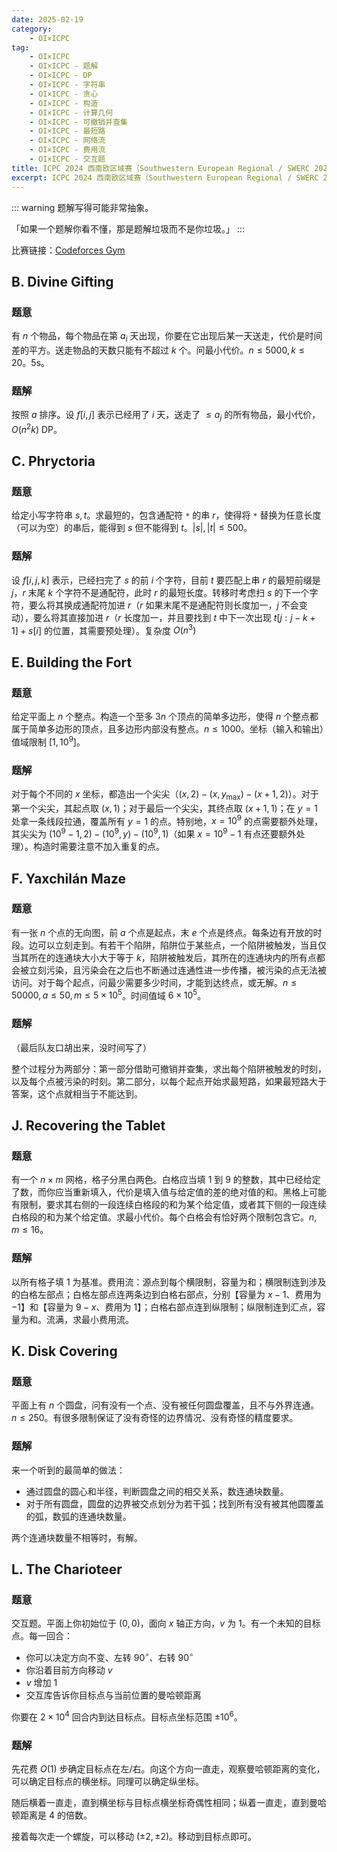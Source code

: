 ```yaml
---
date: 2025-02-19
category:
    - OI×ICPC
tag:
    - OI×ICPC
    - OI×ICPC - 题解
    - OI×ICPC - DP
    - OI×ICPC - 字符串
    - OI×ICPC - 贪心
    - OI×ICPC - 构造
    - OI×ICPC - 计算几何
    - OI×ICPC - 可撤销并查集
    - OI×ICPC - 最短路
    - OI×ICPC - 网络流
    - OI×ICPC - 费用流
    - OI×ICPC - 交互题
title: ICPC 2024 西南欧区域赛（Southwestern European Regional / SWERC 2024）部分题解
excerpt: ICPC 2024 西南欧区域赛（Southwestern European Regional / SWERC 2024）部分题解：<br>B. Divine Gifting<br>C. Phryctoria<br>E. Building the Fort<br>F. Yaxchilán Maze<br>J. Recovering the Tablet<br>K. Disk Covering<br>L. The Charioteer
---
```


::: warning
题解写得可能非常抽象。

「如果一个题解你看不懂，那是题解垃圾而不是你垃圾。」
:::

比赛链接：[Codeforces Gym](https://codeforces.com/gym/105677)

## B. Divine Gifting
### 题意
有 $n$ 个物品，每个物品在第 $a_i$ 天出现，你要在它出现后某一天送走，代价是时间差的平方。送走物品的天数只能有不超过 $k$ 个。问最小代价。$n\leq 5000, k\leq 20$。5s。

### 题解
按照 $a$ 排序。设 $f[i,j]$ 表示已经用了 $i$ 天，送走了 $\leq a_j$ 的所有物品，最小代价，$O(n^2 k)$ DP。

## C. Phryctoria
### 题意
给定小写字符串 $s,t$。求最短的，包含通配符 `*` 的串 $r$，使得将 `*` 替换为任意长度（可以为空）的串后，能得到 $s$ 但不能得到 $t$。$|s|,|t|\leq 500$。

### 题解
设 $f[i,j,k]$ 表示，已经扫完了 $s$ 的前 $i$ 个字符，目前 $t$ 要匹配上串 $r$ 的最短前缀是 $j$，$r$ 末尾 $k$ 个字符不是通配符，此时 $r$ 的最短长度。转移时考虑扫 $s$ 的下一个字符，要么将其换成通配符加进 $r$（$r$ 如果末尾不是通配符则长度加一，$j$ 不会变动），要么将其直接加进 $r$（$r$ 长度加一，并且要找到 $t$ 中下一次出现 $t[j:j-k+1] + s[i]$ 的位置，其需要预处理）。复杂度 $O(n^3)$

## E. Building the Fort
### 题意
给定平面上 $n$ 个整点。构造一个至多 $3n$ 个顶点的简单多边形，使得 $n$ 个整点都属于简单多边形的顶点，且多边形内部没有整点。$n\leq 1000$。坐标（输入和输出）值域限制 $[1, 10^9]$。

### 题解
对于每个不同的 $x$ 坐标，都造出一个尖尖（$(x, 2) - (x, y_{\max}) - (x+1, 2)$）。对于第一个尖尖，其起点取 $(x,1)$；对于最后一个尖尖，其终点取 $(x+1,1)$；在 $y=1$ 处拿一条线段拉通，覆盖所有 $y=1$ 的点。特别地，$x=10^9$ 的点需要额外处理，其尖尖为 $(10^9-1, 2) - (10^9, y) - (10^9, 1)$（如果 $x=10^9-1$ 有点还要额外处理）。构造时需要注意不加入重复的点。

## F. Yaxchilán Maze
### 题意
有一张 $n$ 个点的无向图，前 $a$ 个点是起点，末 $e$ 个点是终点。每条边有开放的时段。边可以立刻走到。有若干个陷阱，陷阱位于某些点，一个陷阱被触发，当且仅当其所在的连通块大小大于等于 $k$，陷阱被触发后，其所在的连通块内的所有点都会被立刻污染，且污染会在之后也不断通过连通性进一步传播，被污染的点无法被访问。对于每个起点，问最少需要多少时间，才能到达终点，或无解。$n\leq 50000, a\leq 50,m\leq 5 \times 10^5$。时间值域 $6\times 10^5$。

### 题解
（最后队友口胡出来，没时间写了）

整个过程分为两部分：第一部分借助可撤销并查集，求出每个陷阱被触发的时刻，以及每个点被污染的时刻。第二部分，以每个起点开始求最短路，如果最短路大于答案，这个点就相当于不能达到。

## J. Recovering the Tablet
### 题意
有一个 $n\times m$ 网格，格子分黑白两色。白格应当填 $1$ 到 $9$ 的整数，其中已经给定了数，而你应当重新填入，代价是填入值与给定值的差的绝对值的和。黑格上可能有限制，要求其右侧的一段连续白格段的和为某个给定值，或者其下侧的一段连续白格段的和为某个给定值。求最小代价。每个白格会有恰好两个限制包含它。$n,m\leq 16$。

### 题解
以所有格子填 $1$ 为基准。费用流：源点到每个横限制，容量为和；横限制连到涉及的白格左部点；白格左部点连两条边到白格右部点，分别【容量为 $x-1$、费用为 $-1$】和【容量为 $9-x$、费用为 $1$】；白格右部点连到纵限制；纵限制连到汇点，容量为和。流满，求最小费用流。

## K. Disk Covering
### 题意
平面上有 $n$ 个圆盘，问有没有一个点、没有被任何圆盘覆盖，且不与外界连通。$n\leq 250$。有很多限制保证了没有奇怪的边界情况、没有奇怪的精度要求。

### 题解
来一个听到的最简单的做法：
- 通过圆盘的圆心和半径，判断圆盘之间的相交关系，数连通块数量。
- 对于所有圆盘，圆盘的边界被交点划分为若干弧；找到所有没有被其他圆覆盖的弧，数弧的连通块数量。

两个连通块数量不相等时，有解。

## L. The Charioteer
### 题意
交互题。平面上你初始位于 $(0,0)$，面向 $x$ 轴正方向，$v$ 为 $1$。有一个未知的目标点。每一回合：
- 你可以决定方向不变、左转 $90^\circ$、右转 $90^\circ$
- 你沿着目前方向移动 $v$
- $v$ 增加 $1$
- 交互库告诉你目标点与当前位置的曼哈顿距离

你要在 $2\times 10^4$ 回合内到达目标点。目标点坐标范围 $\pm 10^6$。

### 题解
先花费 $O(1)$ 步确定目标点在左/右。向这个方向一直走，观察曼哈顿距离的变化，可以确定目标点的横坐标。同理可以确定纵坐标。

随后横着一直走，直到横坐标与目标点横坐标奇偶性相同；纵着一直走，直到曼哈顿距离是 $4$ 的倍数。

接着每次走一个螺旋，可以移动 $(\pm 2,\pm 2)$。移动到目标点即可。

